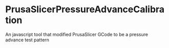 # PrusaSlicerPressureAdvanceCalibration
An javascript tool that modified PrusaSlicer GCode to be a pressure advance test pattern
